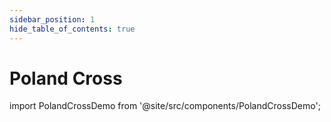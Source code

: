 ```yaml
---
sidebar_position: 1
hide_table_of_contents: true
---
```


# Poland Cross

import PolandCrossDemo from '@site/src/components/PolandCrossDemo';

<PolandCrossDemo />
